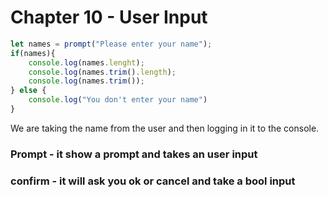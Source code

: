 # Chapter 10 - User Input

```jsx
let names = prompt("Please enter your name");
if(names){
    console.log(names.lenght);
    console.log(names.trim().length);
    console.log(names.trim());
} else {
    console.log("You don't enter your name")
}
```

We are taking the name from the user and then logging in it to the console.

### Prompt - it show a prompt and takes an user input

### confirm - it will ask you ok or cancel and take a bool input
